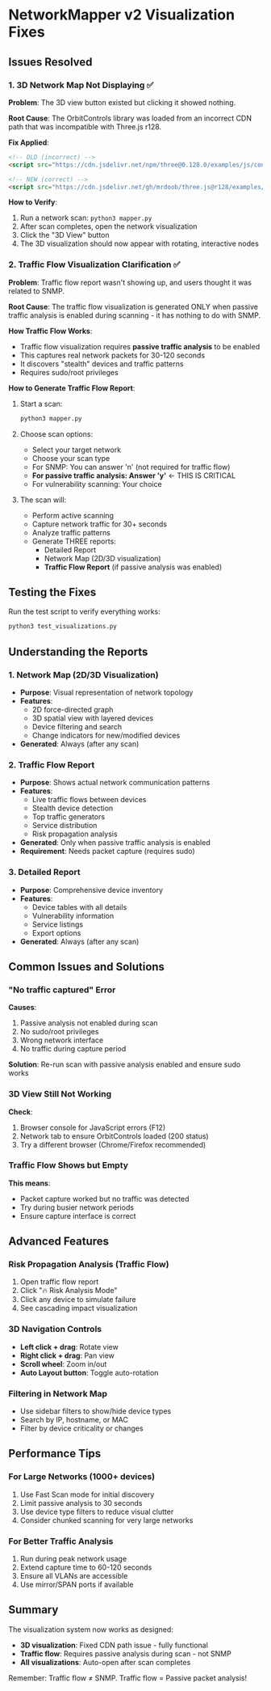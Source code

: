 # NetworkMapper v2 Visualization Fixes

## Issues Resolved

### 1. 3D Network Map Not Displaying ✅

**Problem**: The 3D view button existed but clicking it showed nothing.

**Root Cause**: The OrbitControls library was loaded from an incorrect CDN path that was incompatible with Three.js r128.

**Fix Applied**:
```html
<!-- OLD (incorrect) -->
<script src="https://cdn.jsdelivr.net/npm/three@0.128.0/examples/js/controls/OrbitControls.js"></script>

<!-- NEW (correct) -->
<script src="https://cdn.jsdelivr.net/gh/mrdoob/three.js@r128/examples/js/controls/OrbitControls.js"></script>
```

**How to Verify**:
1. Run a network scan: `python3 mapper.py`
2. After scan completes, open the network visualization
3. Click the "3D View" button
4. The 3D visualization should now appear with rotating, interactive nodes

### 2. Traffic Flow Visualization Clarification ✅

**Problem**: Traffic flow report wasn't showing up, and users thought it was related to SNMP.

**Root Cause**: The traffic flow visualization is generated ONLY when passive traffic analysis is enabled during scanning - it has nothing to do with SNMP.

**How Traffic Flow Works**:
- Traffic flow visualization requires **passive traffic analysis** to be enabled
- This captures real network packets for 30-120 seconds
- It discovers "stealth" devices and traffic patterns
- Requires sudo/root privileges

**How to Generate Traffic Flow Report**:

1. Start a scan:
   ```bash
   python3 mapper.py
   ```

2. Choose scan options:
   - Select your target network
   - Choose your scan type
   - For SNMP: You can answer 'n' (not required for traffic flow)
   - **For passive traffic analysis: Answer 'y'** ← THIS IS CRITICAL
   - For vulnerability scanning: Your choice

3. The scan will:
   - Perform active scanning
   - Capture network traffic for 30+ seconds
   - Analyze traffic patterns
   - Generate THREE reports:
     - Detailed Report
     - Network Map (2D/3D visualization)
     - **Traffic Flow Report** (if passive analysis was enabled)

## Testing the Fixes

Run the test script to verify everything works:

```bash
python3 test_visualizations.py
```

## Understanding the Reports

### 1. Network Map (2D/3D Visualization)
- **Purpose**: Visual representation of network topology
- **Features**:
  - 2D force-directed graph
  - 3D spatial view with layered devices
  - Device filtering and search
  - Change indicators for new/modified devices
- **Generated**: Always (after any scan)

### 2. Traffic Flow Report
- **Purpose**: Shows actual network communication patterns
- **Features**:
  - Live traffic flows between devices
  - Stealth device detection
  - Top traffic generators
  - Service distribution
  - Risk propagation analysis
- **Generated**: Only when passive traffic analysis is enabled
- **Requirement**: Needs packet capture (requires sudo)

### 3. Detailed Report
- **Purpose**: Comprehensive device inventory
- **Features**:
  - Device tables with all details
  - Vulnerability information
  - Service listings
  - Export options
- **Generated**: Always (after any scan)

## Common Issues and Solutions

### "No traffic captured" Error
**Causes**:
1. Passive analysis not enabled during scan
2. No sudo/root privileges
3. Wrong network interface
4. No traffic during capture period

**Solution**: Re-run scan with passive analysis enabled and ensure sudo works

### 3D View Still Not Working
**Check**:
1. Browser console for JavaScript errors (F12)
2. Network tab to ensure OrbitControls loaded (200 status)
3. Try a different browser (Chrome/Firefox recommended)

### Traffic Flow Shows but Empty
**This means**:
- Packet capture worked but no traffic was detected
- Try during busier network periods
- Ensure capture interface is correct

## Advanced Features

### Risk Propagation Analysis (Traffic Flow)
1. Open traffic flow report
2. Click "🔥 Risk Analysis Mode"
3. Click any device to simulate failure
4. See cascading impact visualization

### 3D Navigation Controls
- **Left click + drag**: Rotate view
- **Right click + drag**: Pan view  
- **Scroll wheel**: Zoom in/out
- **Auto Layout button**: Toggle auto-rotation

### Filtering in Network Map
- Use sidebar filters to show/hide device types
- Search by IP, hostname, or MAC
- Filter by device criticality or changes

## Performance Tips

### For Large Networks (1000+ devices)
1. Use Fast Scan mode for initial discovery
2. Limit passive analysis to 30 seconds
3. Use device type filters to reduce visual clutter
4. Consider chunked scanning for very large networks

### For Better Traffic Analysis
1. Run during peak network usage
2. Extend capture time to 60-120 seconds
3. Ensure all VLANs are accessible
4. Use mirror/SPAN ports if available

## Summary

The visualization system now works as designed:
- **3D visualization**: Fixed CDN path issue - fully functional
- **Traffic flow**: Requires passive analysis during scan - not SNMP
- **All visualizations**: Auto-open after scan completes

Remember: Traffic flow ≠ SNMP. Traffic flow = Passive packet analysis!